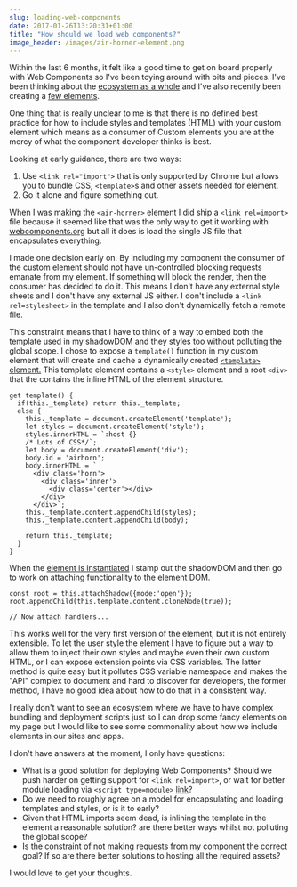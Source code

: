 ```yaml
---
slug: loading-web-components
date: 2017-01-26T13:20:31+01:00
title: "How should we load web components?"
image_header: /images/air-horner-element.png
---
```


Within the last 6 months, it felt like a good time to get on board properly with
Web Components so I've been toying around with bits and pieces. I've been
thinking about the [ecosystem as a whole](/custom-elements-ecosystem/) and I've
also recently been creating a [few
elements](https://github.com/paulkinlan/air-horner).

One thing that is really unclear to me is that there is no defined best practice
for how to include styles and templates (HTML) with your custom element which
means as a consumer of Custom elements you are at the mercy of what the
component developer thinks is best.

Looking at early guidance, there are two ways:

1. Use `<link rel="import">` that is only supported by Chrome but allows you to
   bundle CSS, `<template>`s and other assets needed for element.
2. Go it alone and figure something out.

When I was making the `<air-horner>` element I did ship a `<link rel=import>`
file because it seemed like that was the only way to get it working with 
[webcomponents.org](https://webcomponents.org/) but all it does is load the
single JS file that encapsulates everything.

I made one decision early on. By including my component the consumer of the
custom element should not have un-controlled blocking requests emanate from my
element. If something will block the render, then the consumer has decided to do
it. This means I don't have any external style sheets and I don't have any
external JS either. I don't include a `<link rel=stylesheet>` in the template
and I also don't dynamically fetch a remote file.

This constraint means that I have to think of a way to embed both the template
used in my shadowDOM and they styles too without polluting the global scope. I
chose to expose a `template()` function in my custom element that will create
and cache a dynamically created [`<template>`
element.](https://github.com/PaulKinlan/air-horner/blob/787cb29e967ee48e26e7e707b70c170258c0170b/air-horner.js#L16)
This template element contains a `<style>` element and a root `<div>` that the
contains the inline HTML of the element structure.

```
get template() {
  if(this._template) return this._template;
  else {
    this._template = document.createElement('template');
    let styles = document.createElement('style');
    styles.innerHTML = `:host {}
    /* Lots of CSS*/`;
    let body = document.createElement('div');
    body.id = 'airhorn';
    body.innerHTML = `
      <div class='horn'>
        <div class='inner'>
          <div class='center'></div>
        </div>
      </div>`;
    this._template.content.appendChild(styles);
    this._template.content.appendChild(body);
    
    return this._template;
  }
}
```

When the [element is
instantiated](https://github.com/PaulKinlan/air-horner/blob/787cb29e967ee48e26e7e707b70c170258c0170b/air-horner.js#L187)
I stamp out the shadowDOM and then go to work on attaching functionality to the
element DOM.

```
const root = this.attachShadow({mode:'open'});
root.appendChild(this.template.content.cloneNode(true));

// Now attach handlers...
``` 

This works well for the very first version of the element, but it is not
entirely extensible. To let the user style the element I have to figure out a
way to allow them to inject their own styles and maybe even their own custom
HTML, or I can expose extension points via CSS variables. The latter method is
quite easy but it pollutes CSS variable namespace and makes the "API" complex to
document and hard to discover for developers, the former method, I have no good
idea about how to do that in a consistent way.

I really don't want to see an ecosystem where we have to have complex bundling
and deployment scripts just so I can drop some fancy elements on my page but I 
would like to see some commonality about how we include elements in our sites 
and apps.

I don't have answers at the moment, I only have questions:

* What is a good solution for deploying Web Components? Should we push harder on
  getting support for `<link rel=import>`, or wait for better module loading via
  `<script type=module>` [link](https://blog.whatwg.org/js-modules)?
* Do we need to roughly agree on a model for encapsulating and loading templates and
  styles, or is it to early?
* Given that HTML imports seem dead, is inlining the template in the element a
  reasonable solution? are there better ways whilst not polluting the global
  scope?
* Is the constraint of not making requests from my component the correct goal?
  If so are there better solutions to hosting all the required assets?

I would love to get your thoughts.